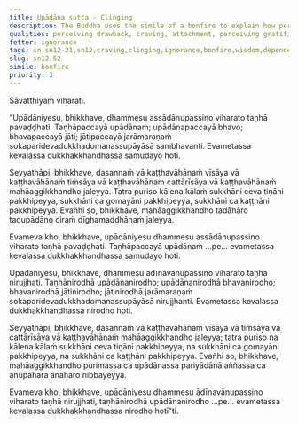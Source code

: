```yaml
---
title: Upādāna sutta - Clinging
description: The Buddha uses the simile of a bonfire to explain how perceiving gratification in objects that can be grasped at leads to clinging, to suffering, and how perceiving drawbacks in objects that can be grasped at leads to the cessation of clinging, to the end of suffering.
qualities: perceiving drawback, craving, attachment, perceiving gratification, ending, suffering
fetter: ignorance
tags: sn,sn12-21,sn12,craving,clinging,ignorance,bonfire,wisdom,dependent origination
slug: sn12.52
simile: bonfire
priority: 3
---
```


Sāvatthiyaṁ viharati.

“Upādāniyesu, bhikkhave, dhammesu assādānupassino viharato taṇhā pavaḍḍhati. Taṇhāpaccayā upādānaṁ; upādānapaccayā bhavo; bhavapaccayā jāti; jātipaccayā jarāmaraṇaṁ sokaparidevadukkhadomanassupāyāsā sambhavanti. Evametassa kevalassa dukkhakkhandhassa samudayo hoti.

Seyyathāpi, bhikkhave, dasannaṁ vā kaṭṭhavāhānaṁ vīsāya vā kaṭṭhavāhānaṁ tiṁsāya vā kaṭṭhavāhānaṁ cattārīsāya vā kaṭṭhavāhānaṁ mahāaggikkhandho jaleyya. Tatra puriso kālena kālaṁ sukkhāni ceva tiṇāni pakkhipeyya, sukkhāni ca gomayāni pakkhipeyya, sukkhāni ca kaṭṭhāni pakkhipeyya. Evañhi so, bhikkhave, mahāaggikkhandho tadāhāro tadupādāno ciraṁ dīghamaddhānaṁ jaleyya.

Evameva kho, bhikkhave, upādāniyesu dhammesu assādānupassino viharato taṇhā pavaḍḍhati. Taṇhāpaccayā upādānaṁ …pe… evametassa kevalassa dukkhakkhandhassa samudayo hoti.

Upādāniyesu, bhikkhave, dhammesu ādīnavānupassino viharato taṇhā nirujjhati. Taṇhānirodhā upādānanirodho; upādānanirodhā bhavanirodho; bhavanirodhā jātinirodho; jātinirodhā jarāmaraṇaṁ sokaparidevadukkhadomanassupāyāsā nirujjhanti. Evametassa kevalassa dukkhakkhandhassa nirodho hoti.

Seyyathāpi, bhikkhave, dasannaṁ vā kaṭṭhavāhānaṁ vīsāya vā tiṁsāya vā cattārīsāya vā kaṭṭhavāhānaṁ mahāaggikkhandho jaleyya; tatra puriso na kālena kālaṁ sukkhāni ceva tiṇāni pakkhipeyya, na sukkhāni ca gomayāni pakkhipeyya, na sukkhāni ca kaṭṭhāni pakkhipeyya. Evañhi so, bhikkhave, mahāaggikkhandho purimassa ca upādānassa pariyādānā aññassa ca anupahārā anāhāro nibbāyeyya.

Evameva kho, bhikkhave, upādāniyesu dhammesu ādīnavānupassino viharato taṇhā nirujjhati, taṇhānirodhā upādānanirodho …pe… evametassa kevalassa dukkhakkhandhassa nirodho hotī”ti.
